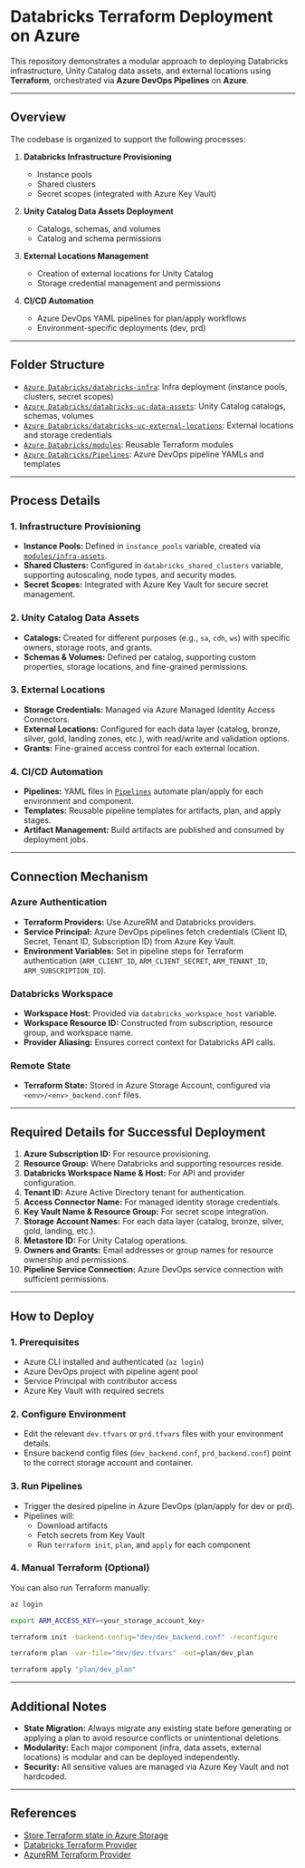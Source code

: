 # Databricks Terraform Deployment on Azure

This repository demonstrates a modular approach to deploying Databricks infrastructure, Unity Catalog data assets, and external locations using **Terraform**, orchestrated via **Azure DevOps Pipelines** on **Azure**.

---

## Overview

The codebase is organized to support the following processes:

1. **Databricks Infrastructure Provisioning**
   - Instance pools
   - Shared clusters
   - Secret scopes (integrated with Azure Key Vault)

2. **Unity Catalog Data Assets Deployment**
   - Catalogs, schemas, and volumes
   - Catalog and schema permissions

3. **External Locations Management**
   - Creation of external locations for Unity Catalog
   - Storage credential management and permissions

4. **CI/CD Automation**
   - Azure DevOps YAML pipelines for plan/apply workflows
   - Environment-specific deployments (dev, prd)

---

## Folder Structure

- [`Azure Databricks/databricks-infra`](Azure%20Databricks/databricks-infra): Infra deployment (instance pools, clusters, secret scopes)
- [`Azure Databricks/databricks-uc-data-assets`](Azure%20Databricks/databricks-uc-data-assets): Unity Catalog catalogs, schemas, volumes
- [`Azure Databricks/databricks-uc-external-locations`](Azure%20Databricks/databricks-uc-external-locations): External locations and storage credentials
- [`Azure Databricks/modules`](Azure%20Databricks/modules): Reusable Terraform modules
- [`Azure Databricks/Pipelines`](Azure%20Databricks/Pipelines): Azure DevOps pipeline YAMLs and templates

---

## Process Details

### 1. Infrastructure Provisioning

- **Instance Pools:** Defined in `instance_pools` variable, created via [`modules/infra-assets`](Azure%20Databricks/modules/infra-assets).
- **Shared Clusters:** Configured in `databricks_shared_clusters` variable, supporting autoscaling, node types, and security modes.
- **Secret Scopes:** Integrated with Azure Key Vault for secure secret management.

### 2. Unity Catalog Data Assets

- **Catalogs:** Created for different purposes (e.g., `sa`, `cdh`, `ws`) with specific owners, storage roots, and grants.
- **Schemas & Volumes:** Defined per catalog, supporting custom properties, storage locations, and fine-grained permissions.

### 3. External Locations

- **Storage Credentials:** Managed via Azure Managed Identity Access Connectors.
- **External Locations:** Configured for each data layer (catalog, bronze, silver, gold, landing zones, etc.), with read/write and validation options.
- **Grants:** Fine-grained access control for each external location.

### 4. CI/CD Automation

- **Pipelines:** YAML files in [`Pipelines`](Azure%20Databricks/Pipelines) automate plan/apply for each environment and component.
- **Templates:** Reusable pipeline templates for artifacts, plan, and apply stages.
- **Artifact Management:** Build artifacts are published and consumed by deployment jobs.

---

## Connection Mechanism

### Azure Authentication

- **Terraform Providers:** Use AzureRM and Databricks providers.
- **Service Principal:** Azure DevOps pipelines fetch credentials (Client ID, Secret, Tenant ID, Subscription ID) from Azure Key Vault.
- **Environment Variables:** Set in pipeline steps for Terraform authentication (`ARM_CLIENT_ID`, `ARM_CLIENT_SECRET`, `ARM_TENANT_ID`, `ARM_SUBSCRIPTION_ID`).

### Databricks Workspace

- **Workspace Host:** Provided via `databricks_workspace_host` variable.
- **Workspace Resource ID:** Constructed from subscription, resource group, and workspace name.
- **Provider Aliasing:** Ensures correct context for Databricks API calls.

### Remote State

- **Terraform State:** Stored in Azure Storage Account, configured via `<env>/<env>_backend.conf` files.

---

## Required Details for Successful Deployment

1. **Azure Subscription ID:** For resource provisioning.
2. **Resource Group:** Where Databricks and supporting resources reside.
3. **Databricks Workspace Name & Host:** For API and provider configuration.
4. **Tenant ID:** Azure Active Directory tenant for authentication.
5. **Access Connector Name:** For managed identity storage credentials.
6. **Key Vault Name & Resource Group:** For secret scope integration.
7. **Storage Account Names:** For each data layer (catalog, bronze, silver, gold, landing, etc.).
8. **Metastore ID:** For Unity Catalog operations.
9. **Owners and Grants:** Email addresses or group names for resource ownership and permissions.
10. **Pipeline Service Connection:** Azure DevOps service connection with sufficient permissions.

---

## How to Deploy

### 1. Prerequisites

- Azure CLI installed and authenticated (`az login`)
- Azure DevOps project with pipeline agent pool
- Service Principal with contributor access
- Azure Key Vault with required secrets

### 2. Configure Environment

- Edit the relevant `dev.tfvars` or `prd.tfvars` files with your environment details.
- Ensure backend config files (`dev_backend.conf`, `prd_backend.conf`) point to the correct storage account and container.

### 3. Run Pipelines

- Trigger the desired pipeline in Azure DevOps (plan/apply for dev or prd).
- Pipelines will:
  - Download artifacts
  - Fetch secrets from Key Vault
  - Run `terraform init`, `plan`, and `apply` for each component

### 4. Manual Terraform (Optional)

You can also run Terraform manually:

```sh
az login

export ARM_ACCESS_KEY=<your_storage_account_key>

terraform init -backend-config="dev/dev_backend.conf" -reconfigure

terraform plan -var-file="dev/dev.tfvars" -out=plan/dev_plan

terraform apply "plan/dev_plan"
```

---

## Additional Notes

- **State Migration:** Always migrate any existing state before generating or applying a plan to avoid resource conflicts or unintentional deletions.
- **Modularity:** Each major component (infra, data assets, external locations) is modular and can be deployed independently.
- **Security:** All sensitive values are managed via Azure Key Vault and not hardcoded.

---

## References

- [Store Terraform state in Azure Storage](https://learn.microsoft.com/en-us/azure/developer/terraform/store-state-in-azure-storage?tabs=azure-cli)
- [Databricks Terraform Provider](https://registry.terraform.io/providers/databricks/databricks/latest/docs)
- [AzureRM Terraform Provider](https://registry.terraform.io/providers/hashicorp/azurerm/latest/docs)
